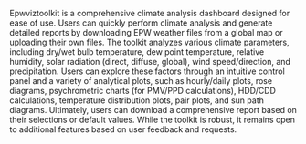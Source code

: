 Epwviztoolkit is a comprehensive climate analysis dashboard designed for ease of use. Users can quickly perform climate analysis and generate detailed reports by downloading EPW weather files from a global map or uploading their own files. The toolkit analyzes various climate parameters, including dry/wet bulb temperature, dew point temperature, relative humidity, solar radiation (direct, diffuse, global), wind speed/direction, and precipitation. Users can explore these factors through an intuitive control panel and a variety of analytical plots, such as hourly/daily plots, rose diagrams, psychrometric charts (for PMV/PPD calculations), HDD/CDD calculations, temperature distribution plots, pair plots, and sun path diagrams. Ultimately, users can download a comprehensive report based on their selections or default values. While the toolkit is robust, it remains open to additional features based on user feedback and requests.
